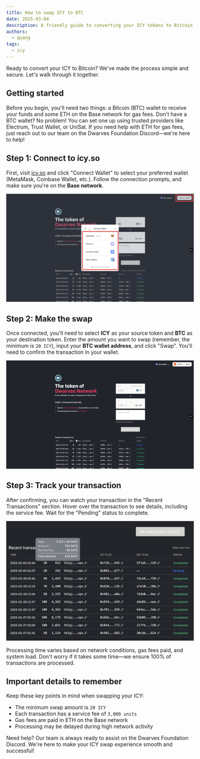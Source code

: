 ```yaml
---
title: How to swap ICY to BTC
date: 2025-03-04
description: A friendly guide to converting your ICY tokens to Bitcoin (BTC) using our platform. We'll walk you through the process step by step, from wallet setup to transaction monitoring.
authors:
  - quang
tags:
  - icy
---
```


Ready to convert your ICY to Bitcoin? We've made the process simple and secure. Let's walk through it together.

## Getting started

Before you begin, you'll need two things: a Bitcoin (BTC) wallet to receive your funds and some ETH on the Base network for gas fees. Don't have a BTC wallet? No problem! You can set one up using trusted providers like Electrum, Trust Wallet, or UniSat. If you need help with ETH for gas fees, just reach out to our team on the Dwarves Foundation Discord—we're here to help!

## Step 1: Connect to icy.so

First, visit [icy.so](https://icy.so) and click "Connect Wallet" to select your preferred wallet (MetaMask, Coinbase Wallet, etc.). Follow the connection prompts, and make sure you're on the **Base network**.

![Connect wallet interface showing the wallet connection button and network selection](assets/icy-swap-connect-wallet.png)

## Step 2: Make the swap

Once connected, you'll need to select **ICY** as your source token and **BTC** as your destination token. Enter the amount you want to swap (remember, the minimum is `20 ICY`), input your **BTC wallet address**, and click "Swap". You'll need to confirm the transaction in your wallet.

![Animated demonstration of the swap process on icy.so](assets/icy-swap-process.gif)

## Step 3: Track your transaction

After confirming, you can watch your transaction in the "Recent Transactions" section. Hover over the transaction to see details, including the service fee. Wait for the "Pending" status to complete.

![Transaction tracking interface showing pending status and service fee details](assets/icy-swap-transaction-status.png)

Processing time varies based on network conditions, gas fees paid, and system load. Don't worry if it takes some time—we ensure 100% of transactions are processed.

## Important details to remember

Keep these key points in mind when swapping your ICY:

- The minimum swap amount is `20 ICY`
- Each transaction has a service fee of `3,000 units`
- Gas fees are paid in ETH on the Base network
- Processing may be delayed during high network activity

Need help? Our team is always ready to assist on the Dwarves Foundation Discord. We're here to make your ICY swap experience smooth and successful!
